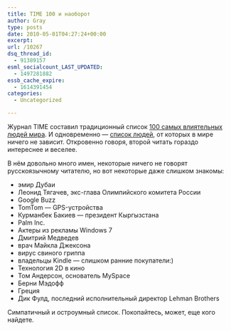 ```yaml
---
title: TIME 100 и наоборот
author: Gray
type: posts
date: 2010-05-01T04:27:24+00:00
excerpt:
url: /10267
dsq_thread_id:
  - 91389157
esml_socialcount_LAST_UPDATED:
  - 1497281882
essb_cache_expire:
  - 1614391454
categories:
  - Uncategorized

---
```








Журнал TIME составил традиционный список <a href="http://www.time.com/time/specials/packages/completelist/0,29569,1984685,00.html" target="_blank">100 самых влиятельных людей мира</a>. И&nbsp;одновременно&nbsp;&mdash; <a href="http://www.time.com/time/specials/packages/article/0,28804,1984685_1985389_1985284-1,00.html" target="_blank">список людей</a>, от&nbsp;которых в&nbsp;мире ничего не&nbsp;зависит. Откровенно говоря, второй читать гораздо интереснее и&nbsp;веселее.

В&nbsp;нём довольно много имен, некоторые ничего не&nbsp;говорят русскоязычному читателю, но&nbsp;вот некоторые даже слишком знакомы:

  * эмир Дубаи
  * Леонид Тягачев, <nobr>экс-глава</nobr> Олимпийского комитета России
  * Google Buzz
  * TomTom&nbsp;&mdash; <nobr>GPS-устройства</nobr>
  * Курманбек Бакиев&nbsp;&mdash; президент Кыргызстана
  * Palm Inc.
  * Актеры из&nbsp;рекламы Windows 7
  * Дмитрий Медведев
  * врач Майкла Джексона
  * вирус свиного гриппа
  * владельцы Kindle&nbsp;&mdash; слишком ранние покупатели:)
  * Технология 2D в&nbsp;кино
  * Том Андерсон, основатель MySpace
  * Берни Мэдофф
  * Греция
  * Дик Фулд, последний исполнительный директор Lehman Brothers

Симпатичный и&nbsp;остроумный список. Покопайтесь, может, еще кого найдете.